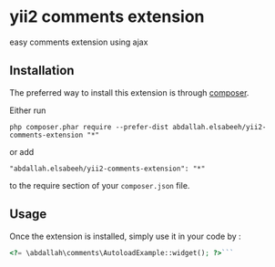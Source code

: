 yii2 comments extension
=======================
easy comments extension using ajax

Installation
------------

The preferred way to install this extension is through [composer](http://getcomposer.org/download/).

Either run

```
php composer.phar require --prefer-dist abdallah.elsabeeh/yii2-comments-extension "*"
```

or add

```
"abdallah.elsabeeh/yii2-comments-extension": "*"
```

to the require section of your `composer.json` file.


Usage
-----

Once the extension is installed, simply use it in your code by  :

```php
<?= \abdallah\comments\AutoloadExample::widget(); ?>```
